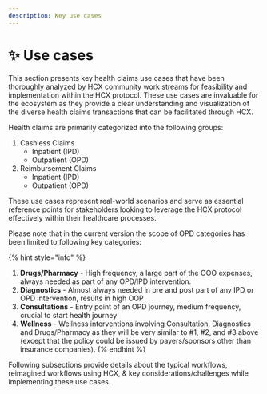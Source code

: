 ```yaml
---
description: Key use cases
---
```


# ✨ Use cases

This section presents key health claims use cases that have been thoroughly analyzed by HCX community work streams for feasibility and implementation within the HCX protocol. These use cases are invaluable for the ecosystem as they provide a clear understanding and visualization of the diverse health claims transactions that can be facilitated through HCX.

Health claims are primarily categorized into the following groups:

1. Cashless Claims
   * Inpatient (IPD)
   * Outpatient (OPD)
2. Reimbursement Claims
   * Inpatient (IPD)
   * Outpatient (OPD)

These use cases represent real-world scenarios and serve as essential reference points for stakeholders looking to leverage the HCX protocol effectively within their healthcare processes.

Please note that in the current version the scope of OPD categories has been limited to following key categories:

{% hint style="info" %}
1. **Drugs/Pharmacy** - High frequency, a large part of the OOO expenses, always needed as part of any OPD/IPD intervention.&#x20;
2. **Diagnostics** - Almost always needed in pre and post part of any IPD or OPD intervention, results in high OOP
3. **Consultations** - Entry point of an OPD journey, medium frequency, crucial to start health journey &#x20;
4. **Wellness** - Wellness interventions involving Consultation, Diagnostics and Drugs/Pharmacy as they will be very similar to #1, #2, and #3 above (except that the policy could be issued by payers/sponsors other than insurance companies).
{% endhint %}

Following subsections provide details about the typical workflows, reimagined workflows using HCX, & key considerations/challenges while implementing these use cases. &#x20;
